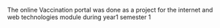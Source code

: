 The online Vaccination portal was done as a project for the internet and web technologies module during year1 semester 1
